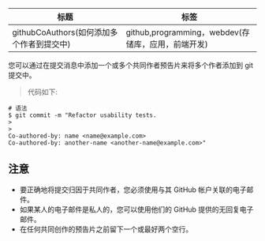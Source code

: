 | 标题                                      | 标签                                               |
| ----------------------------------------- | -------------------------------------------------- |
| githubCoAuthors(如何添加多个作者到提交中) | github,programming，webdev(存储库，应用，前端开发) |

您可以通过在提交消息中添加一个或多个共同作者预告片来将多个作者添加到 git 提交中。

> 代码如下:

```shell
# 语法
$ git commit -m "Refactor usability tests.
>
>
Co-authored-by: name <name@example.com>
Co-authored-by: another-name <another-name@example.com>"
```

## 注意

- 要正确地将提交归因于共同作者，您必须使用与其 GitHub 帐户关联的电子邮件。
- 如果某人的电子邮件是私人的，您可以使用他们的 GitHub 提供的无回复电子邮件。
- 在任何共同创作的预告片之前留下一个或最好两个空行。

